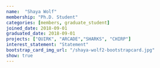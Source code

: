 ```yaml
---
name:  "Shaya Wolf"
membership: "Ph.D. Student"
categories: [members, graduate_student]
joined_date: 2018-09-01
graduated_date: 2018-09-01
projects: ["QUIRK", "ARCADE","SHARKS", "CHIRP"]
interest_statement: "Statement"
bootstrap_card_img_url: "/shaya-wolf2-bootstrapcard.jpg"
show: true
---
```

